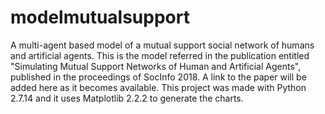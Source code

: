 # modelmutualsupport
A multi-agent based model of a mutual support social network of humans and artificial agents.
This is the model referred in the publication entitled "Simulating Mutual Support Networks of Human and Artificial Agents", published in the proceedings of SocInfo 2018. A link to the paper will be added here as it becomes available.
This project was made with Python 2.7.14 and it uses Matplotlib 2.2.2 to generate the charts.
